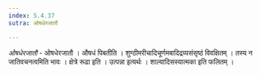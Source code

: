 ```yaml
---
index: 5.4.37
sutra: ओषधेरजातौ

---
```

_ओषधेरजातौ_ - ओषधेरजातौ । औषधं पिबतीति । शुण्ठीमरीचादिचूर्णमबादिद्रव्यसंसृष्ठं विवक्षितम् । तस्य न जातिवचनत्वमिति भावः । क्षेत्रे रूढा इति । उत्पन्ना इत्यर्थः । शाल्यादिसस्यात्मका इति फलितम् ।